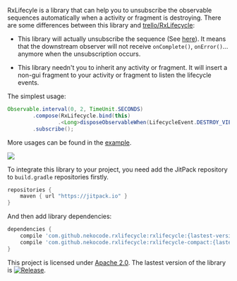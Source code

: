 RxLifecyle is a library that can help you to unsubscribe the observable sequences automatically when a activity or fragment is destroying. There are some differences between this library and [trello/RxLifecycle](https://github.com/trello/RxLifecycle):

- This library will actually unsubscribe the sequence (See [here](https://github.com/trello/RxLifecycle#unsubscription)). It means that the downstream observer will not receive `onComplete()`, `onError()`... anymore when the unsubscription occurs.

- This library needn't you to inherit any activity or fragment. It will insert a non-gui fragment to your activity or fragment to listen the lifecycle events.

The simplest usage:

```java
Observable.interval(0, 2, TimeUnit.SECONDS)
        .compose(RxLifecycle.bind(this)
                .<Long>disposeObservableWhen(LifecycleEvent.DESTROY_VIEW))
        .subscribe();
```

More usages can be found in the [example](example/src/main/java/cn/nekocode/rxlifecycle/sample/MainActivity.java).

![](art/preview.png)

To integrate this library to your project, you need add the JitPack repository to `build.gradle` repositories firstly.

```gradle
repositories {
    maven { url "https://jitpack.io" }
}
```

And then add library dependencies:

```gradle
dependencies {
    compile 'com.github.nekocode.rxlifecycle:rxlifecycle:{lastest-version}'
    compile 'com.github.nekocode.rxlifecycle:rxlifecycle-compact:{lastest-version}' // Optional
}
```

This project is licensed under [Apache 2.0](http://www.apache.org/licenses/LICENSE-2.0.html). The lastest version of the library is [![Release](https://jitpack.io/v/zhihu/rxlifecycle.svg)](https://jitpack.io/#zhihu/rxlifecycle).
